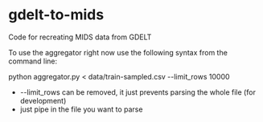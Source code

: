 gdelt-to-mids
=============

Code for recreating MIDS data from GDELT


To use the aggregator right now use the following syntax from the command line:

python aggregator.py < data/train-sampled.csv --limit_rows 10000

* --limit_rows can be removed, it just prevents parsing the whole file (for development)
* just pipe in the file you want to parse
